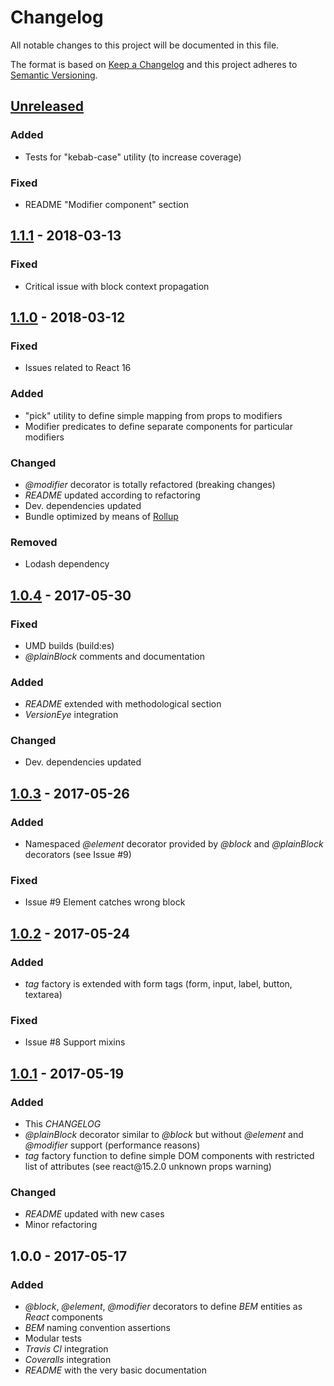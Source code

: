 # Changelog
All notable changes to this project will be documented in this file.

The format is based on [Keep a Changelog](http://keepachangelog.com/)
and this project adheres to [Semantic Versioning](http://semver.org/).

## [Unreleased]

### Added

- Tests for "kebab-case" utility (to increase coverage)

### Fixed

- README "Modifier component" section

## [1.1.1] - 2018-03-13

### Fixed

- Critical issue with block context propagation

## [1.1.0] - 2018-03-12

### Fixed

- Issues related to React 16

### Added

- "pick" utility to define simple mapping from props to modifiers
- Modifier predicates to define separate components for particular modifiers

### Changed

- *\@modifier* decorator is totally refactored (breaking changes)
- *README* updated according to refactoring
- Dev. dependencies updated
- Bundle optimized by means of [Rollup](https://github.com/rollup/rollup)

### Removed

- Lodash dependency

## [1.0.4] - 2017-05-30

### Fixed

- UMD builds (build:es)
- *\@plainBlock* comments and documentation

### Added

- *README* extended with methodological section
- *VersionEye* integration

### Changed

- Dev. dependencies updated

## [1.0.3] - 2017-05-26

### Added

- Namespaced *\@element* decorator provided by *\@block* and *\@plainBlock* decorators (see Issue \#9)

### Fixed

- Issue \#9 Element catches wrong block

## [1.0.2] - 2017-05-24

### Added

- *tag* factory is extended with form tags (form, input, label, button, textarea)

### Fixed

- Issue \#8 Support mixins

## [1.0.1] - 2017-05-19

### Added

- This *CHANGELOG*
- *\@plainBlock* decorator similar to *\@block* but without *\@element* and *\@modifier* support (performance reasons)
- *tag* factory function to define simple DOM components with restricted list of attributes (see react\@15.2.0 unknown props warning)

### Changed

- *README* updated with new cases
- Minor refactoring

## 1.0.0 - 2017-05-17

### Added

- *\@block*, *\@element*, *\@modifier* decorators to define *BEM* entities as *React* components
- *BEM* naming convention assertions
- Modular tests
- *Travis CI* integration
- *Coveralls* integration
- *README* with the very basic documentation

[Unreleased]: https://github.com/redneckz/react-bem-helper/compare/v1.1.0...HEAD
[1.0.1]: https://github.com/redneckz/react-bem-helper/compare/v1.0.0...v1.0.1
[1.0.2]: https://github.com/redneckz/react-bem-helper/compare/v1.0.1...v1.0.2
[1.0.3]: https://github.com/redneckz/react-bem-helper/compare/v1.0.2...v1.0.3
[1.0.4]: https://github.com/redneckz/react-bem-helper/compare/v1.0.3...v1.0.4
[1.1.0]: https://github.com/redneckz/react-bem-helper/compare/v1.0.4...v1.1.0
[1.1.1]: https://github.com/redneckz/react-bem-helper/compare/v1.1.0...v1.1.1

